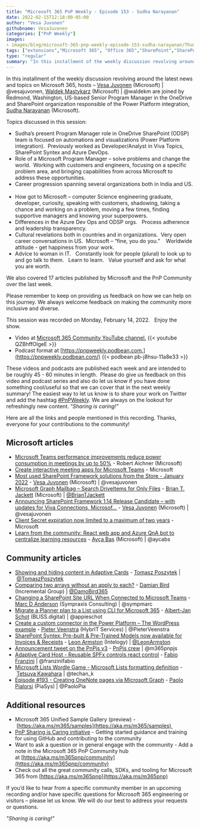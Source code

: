 ```yaml
---
title: "Microsoft 365 PnP Weekly - Episode 153 - Sudha Narayanan"
date: 2022-02-15T12:18:00-05:00
author: "Vesa Juvonen"
githubname: VesaJuvonen
categories: ["PnP Weekly"]
images:
- images/blog/microsoft-365-pnp-weekly-episode-153-sudha-narayanan/Thumb-Ep153-February7.png
tags: ["extensions","Microsoft 365", "Office 365","SharePoint","SharePoint Framework"]
type: "regular"
summary: "In this installment of the weekly discussion revolving around the latest news and topics on Microsoft 365, hosts – Vesa Juvonen (Microsoft) | @vesajuvonen, Waldek Mastykarz (Microsoft) | @waldekm are joined by Redmond, Washington, US-based Senior Program Manager in the OneDrive and SharePoint organization responsible of the Power Platform integration, Sudha Narayanan (Microsoft)."
---
```



In this installment of the weekly discussion revolving around the latest news and topics on Microsoft 365, hosts – [Vesa Juvonen](http://twitter.com/vesajuvonen) (Microsoft) | @vesajuvonen, [Waldek Mastykarz](http://twitter.com/waldekm) (Microsoft) | @waldekm are joined by Redmond, Washington, US-based Senior Program Manager in the OneDrive and SharePoint organization responsible of the Power Platform integration, [Sudha Narayanan](https://www.linkedin.com/in/sudha-narayanan-3295326a/) (Microsoft).

Topics discussed in this session:

*   Sudha’s present Program Manager role in OneDrive SharePoint (ODSP) team is focused on automations and visualizations (Power Platform integration).  Previously worked as Developer/Analyst in Viva Topics, SharePoint Syntex and Azure DevOps.   
*   Role of a Microsoft Program Manager – solve problems and change the world.  Working with customers and engineers, focusing on a specific problem area, and bringing capabilities from across Microsoft to address these opportunities.      
*   Career progression spanning several organizations both in India and US.   
*   How got to Microsoft – computer Science engineering graduate, developer, curiosity, speaking with customers, shadowing, taking a chance and working on a problem, moving a few times, finding supportive managers and knowing your superpowers.
*   Differences in the Azure Dev Ops and ODSP orgs.   Process adherence and leadership transparency.    
*   Cultural revelations both in countries and in organizations.  Very open career conversations in US.  Microsoft – “fine, you do you.”    Worldwide attitude - get happiness from your work.
*   Advice to woman in IT.   Constantly look for people (plural) to look up to and go talk to them.   Learn to learn.   Value yourself and ask for what you are worth.  

We also covered 17 articles published by Microsoft and the PnP Community over the last week. 

Please remember to keep on providing us feedback on how we can help on this journey. We always welcome feedback on making the community more inclusive and diverse.

This session was recorded on Monday, February 14, 2022.   Enjoy the show. 

*   Video at [Microsoft 365 Community YouTube channel.](https://aka.ms/m365pnp-videos)
    {{< youtube QZBhffOlgeE >}}
*   Podcast format at [https://pnpweekly.podbean.com.](https://pnpweekly.podbean.com/)
    {{< podbean pb-j8hsu-11a8e33 >}}

These videos and podcasts are published each week and are intended to be roughly 45 - 60 minutes in length.  Please do give us feedback on this video and podcast series and also do let us know if you have done something cool/useful so that we can cover that in the next weekly summary! The easiest way to let us know is to share your work on Twitter and add the hashtag [#PnPWeekly](https://twitter.com/search?q=%23pnpweekly). We are always on the lookout for refreshingly new content. “_Sharing is caring!”_ 

Here are all the links and people mentioned in this recording. Thanks, everyone for your contributions to the community!

## Microsoft articles

*   [Microsoft Teams performance improvements reduce power consumption in meetings by up to 50%](https://techcommunity.microsoft.com/t5/microsoft-teams-blog/microsoft-teams-performance-improvements-reduce-power/ba-p/3139910) - Robert Aichner (Microsoft)
*   [Create interactive meeting apps for Microsoft Teams](https://docs.microsoft.com/en-gb/learn/modules/msteams-meetings-apps/) - Microsoft
*   [Most used SharePoint Framework solutions from the Store - January 2022](https://techcommunity.microsoft.com/t5/microsoft-sharepoint-blog/most-used-sharepoint-framework-solutions-from-the-store-january/ba-p/3148735) - [Vesa Juvonen](https://twitter.com/vesajuvonen) (Microsoft) | @vesajuvonen
*   [Microsoft Graph Mailbag – Search DriveItems for Only Files](https://devblogs.microsoft.com/microsoft365dev/microsoft-graph-mailbag-filter-search-driveitems-for-only-files/) - [Brian T. Jackett](https://twitter.com/BrianTJackett) (Microsoft) | [@BrianTJackett](/t5/user/viewprofilepage/user-id/4556)
*   [Announcing SharePoint Framework 1.14 Release Candidate – with updates for Viva Connections, Microsof...](https://devblogs.microsoft.com/microsoft365dev/announcing-sharepoint-framework-1-14-release-candidate-with-updates-for-viva-connections-microsoft-teams-and-sharepoint/) - [Vesa Juvonen](https://twitter.com/vesajuvonen) (Microsoft) | @vesajuvonen
*   [Client Secret expiration now limited to a maximum of two years](https://devblogs.microsoft.com/microsoft365dev/client-secret-expiration-now-limited-to-a-maximum-of-two-years/) - Microsoft
*   [Learn from the community: React web app and Azure QnA bot to centralize learning resources](https://devblogs.microsoft.com/microsoft365dev/learn-from-the-community-react-web-app-and-azure-qna-bot-to-centralize-learning-resources/) - [Ayça Baş](https://twitter.com/aycabs) (Microsoft) | @aycabs

## Community articles

*   [Showing and hiding content in Adaptive Cards](https://techcommunity.microsoft.com/t5/microsoft-365-pnp-blog/showing-and-hiding-content-in-adaptive-cards/ba-p/3142385) - [Tomasz Poszytek](https://twitter.com/TomaszPoszytek) | [@TomaszPoszytek](/t5/user/viewprofilepage/user-id/335682)
*   [Comparing two arrays without an apply to each?](https://techcommunity.microsoft.com/t5/microsoft-365-pnp-blog/comparing-two-arrays-without-an-apply-to-each/ba-p/3161917) - [Damian Bird](https://twitter.com/damobird365) (Incremental Group) | [@DamoBird365](/t5/user/viewprofilepage/user-id/1035201)
*   [Changing a SharePoint Site URL When Connected to Microsoft Teams](https://sympmarc.com/2022/02/14/changing-a-sharepoint-site-url-when-connected-to-microsoft-teams/) - [Marc D Anderson](https://twitter.com/sympmarc) (Sympraxis Consulting) | @sympmarc
*   [Migrate a Planner plan to a List using CLI for Microsoft 365](https://www.cloudappie.nl/migrate-planner-plan-list-climicrosoft365/) \- [Albert-Jan Schot](https://twitter.com/appieschot) (BLISS.digital) | @appieschot
*   [Create a custom connector in the Power Platform – The WordPress example](https://sharepains.com/2022/02/11/custom-connector-powerplatform-wordpress/) - [Pieter Veenstra](https://twitter.com/PieterVeenstra) (HybrIT Services) | @PieterVeenstra
*   [SharePoint Syntex: Pre-built & Pre-Trained Models now available for Invoices & Receipts](https://www.leonarmston.com/2022/02/sharepoint-syntex-pre-built-pre-trained-models-now-available-for-invoices-receipts/) - [Leon Armston](https://twitter.com/LeonArmston) (Intelogy) | [@LeonArmston](https://techcommunity.microsoft.com/t5/user/viewprofilepage/user-id/855621)
*   [Announcement tweet on the PnPjs v3](https://twitter.com/m365pnpjs/status/1492177933116530691) - [PnPjs crew](https://twitter.com/m365pnpjs) | @m365pnpjs
*   [Adaptive Card Host - Reusable SPFx controls react control](https://pnp.github.io/sp-dev-fx-controls-react/controls/AdaptiveCardHost/) - [Fabio Franzini](https://twitter.com/franzinifabio) | @franzinifabio
*   [Microsoft Lists Wordle Game - Microsoft Lists formatting definition](https://github.com/pnp/List-Formatting/tree/master/view-samples/wordle-game-tile-format) - [Tetsuya Kawahara](https://twitter.com/techan_k) | @techan\_k
*   [Episode #193 - Creating OneNote pages via Microsoft Graph](https://www.youtube.com/watch?v=B_PWQyijV6E) - [Paolo Pialorsi](http://twitter.com/PaoloPia) (PiaSys) | @PaoloPia

## Additional resources

*   Microsoft 365 Unified Sample Gallery (preview) - [https://aka.ms/m365/samples](https://aka.ms/m365/samples) 
*   [PnP Sharing is Caring initiative](https://aka.ms/sharing-is-caring) \- Getting started guidance and training for using GitHub and contributing to the community
*   Want to ask a question or in general engage with the community - Add a note in the Microsoft 365 PnP Community hub at [https://aka.ms/m365pnp/community](https://aka.ms/m365pnp/community)
*   Check out all the great community calls, SDKs, and tooling for Microsoft 365 from [https://aka.ms/m365pnp](https://aka.ms/m365pnp)

If you’d like to hear from a specific community member in an upcoming recording and/or have specific questions for Microsoft 365 engineering or visitors – please let us know. We will do our best to address your requests or questions.

_"Sharing is caring!"_ 
